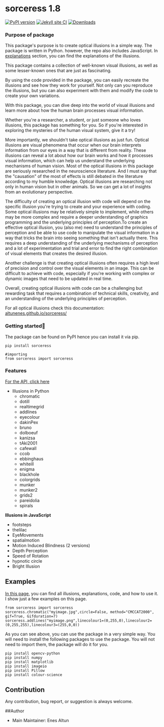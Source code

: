 # sorceress 1.8

[![PyPI version](https://badge.fury.io/py/sorceress.svg)](https://badge.fury.io/py/sorceress) [![Jekyll site CI](https://github.com/altunenes/sorceress/actions/workflows/jekyll.yml/badge.svg)](https://github.com/altunenes/sorceress/actions/workflows/jekyll.yml)
[![Downloads](https://pepy.tech/badge/sorceress)](https://pepy.tech/project/sorceress)

### Purpose of package

This package's purpose is to create optical illusions in a simple way. The package is written in Python. however, the repo also includes JavaScript.  In [explanations](https://altunenes.github.io/sorceress/explanations%20of%20illusions/) section, you can find the explanations of the illusions.

This package contains a collection of well-known visual illusions, as well as some lesser-known ones that are just as fascinating.

By using the code provided in the package, you can easily recreate the illusions and see how they work for yourself.
Not only can you reproduce the illusions, but you can also experiment with them and modify the code to create your own variations.

With this package, you can dive deep into the world of visual illusions and learn more about how the human brain processes visual information.

Whether you're a researcher, a student, or just someone who loves illusions, this package has something for you. So if you're interested in exploring the mysteries of the human visual system, give it a try!

More importantly, we shouldn't take optical illusions as just fun. Optical illusions are visual phenomena that occur when our brain interprets information from our eyes in a way that is different from reality. These illusions can reveal a lot about how our brain works and how it processes visual information, which can help us understand the underlying mechanisms of human vision. Most of the optical illusions in this package are seriously researched in the neuroscience literature. And I must say that the "causation" of the most of effects is still debated in the literature according to my humble knowledge. Optical illusions are researching not only in human vision but in other animals. So we can get a lot of insights from an evolutionary perspective.

The difficulty of creating an optical illusion with code will depend on the specific illusion you're trying to create and your experience with coding. Some optical illusions may be relatively simple to implement, while others may be more complex and require a deeper understanding of graphics programming and the underlying principles of perception.To create an effective optical illusion, you (also me) need to understand the principles of perception and be able to use code to manipulate the visual information in a way that tricks the brain into seeing something that isn't actually there. This requires a deep understanding of the underlying mechanisms of perception and a lot of experimentation and trial and error to find the right combination of visual elements that creates the desired illusion.

Another challenge is that creating optical illusions often requires a high level of precision and control over the visual elements in an image. This can be difficult to achieve with code, especially if you're working with complex or dynamic images that need to be updated in real time.

Overall, creating optical illusions with code can be a challenging but rewarding task that requires a combination of technical skills, creativity, and an understanding of the underlying principles of perception.

For all optical illusions check this documentation: [altunenes.github.io/sorceress/](https://altunenes.github.io/sorceress/)

### Getting started🚀️

The package can be found on PyPI hence you can install it via pip.

```
pip install sorceress
```

```
#importing
from sorceress import sorceress
```

### Features

[For the API, click here](https://altunenes.github.io/sorceress/api_reference/)

+ Illusions in Python
  - chromatic
  - dotill
  - realtimegrid
  - addlines
  - eyecolour
  - dakinPex
  - bruno
  - dolboeuf
  - kanizsa
  - tAki2001
  - cafewall
  - ccob
  - ebbinghaus
  - whiteill
  - enigma
  - blackhole
  - colorgrids
  - munker
  - munker2
  - grids2
  - pareidolia
  - spirals

 **Illusions in JavaScript**

  - footsteps
  - thelilac
  - EyeMovements
  - spatialmotion
  - Motion Induced Blindness (2 versions)
  - Depth Perception
  - Speed of Rotation
  - hypnotic circle
  - Bright Illusion
  
## Examples

[In this page](https://altunenes.github.io/sorceress/explanations%20of%20illusions/), you can find all illusions, explanations, code, and how to use it. I show just a few examples on this page.

```
from sorceress import sorceress
sorceress.chromatic("myimage.jpg",circle=False, method="CMCCAT2000", gif=True, Gifduration=7)
sorceress.addlines("myimage.png",linecolour1=(0,255,0),linecolour2=(0,255,255),linecolour3=(255,0,0))
```

As you can see above, you can use the package in a very simple way. You will need to install the following packages to use the package. You will not need to import them, the package will do it for you.

```
pip install opencv-python
pip install numpy
pip install matplotlib
pip install imageio
pip install Pillow
pip install colour-science
```

## Contribution

Any contribution, bug report, or suggestion is always welcome.

##Author

+ Main Maintainer: Enes Altun
